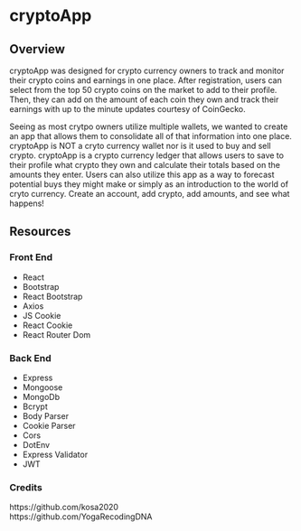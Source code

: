 # cryptoApp

<h2>Overview</h2>

cryptoApp was designed for crypto currency owners to track and monitor their crypto coins and earnings in one place.  After registration, users can select from the top 50 crypto coins on the market to add to their profile.  Then, they can add on the amount of each coin they own and track their earnings with up to the minute updates courtesy of CoinGecko.  

Seeing as most crytpo owners utilize multiple wallets, we wanted to create an app that allows them to consolidate all of that information into one place.  cryptoApp is NOT a cryto currency wallet nor is it used to buy and sell crypto.  cryptoApp is a crypto currency ledger that allows users to save to their profile what crypto they own and calculate their totals based on the amounts they enter.  Users can also utilize this app as a way to forecast potential buys they might make or simply as an introduction to the world of cryto currency.  Create an account, add crypto, add amounts, and see what happens!


<h2>Resources</h2>
  <h3>Front End</h3>
    <ul>
      <li>React</li>
      <li>Bootstrap</li>
      <li>React Bootstrap</li>
      <li>Axios</li>
      <li>JS Cookie</li>
      <li>React Cookie</li>
      <li>React Router Dom</li>
    </ul>
   
  <h3>Back End</h3>
    <ul>
      <li>Express</li>
      <li>Mongoose</li>
      <li>MongoDb</li>
      <li>Bcrypt</li>
      <li>Body Parser</li>
      <li>Cookie Parser</li>
      <li>Cors</li>
      <li>DotEnv</li>
      <li>Express Validator</li>
      <li>JWT</li>
    </ul>
    
   <h3>Credits</h3>
   https://github.com/kosa2020
   <br>
   https://github.com/YogaRecodingDNA

